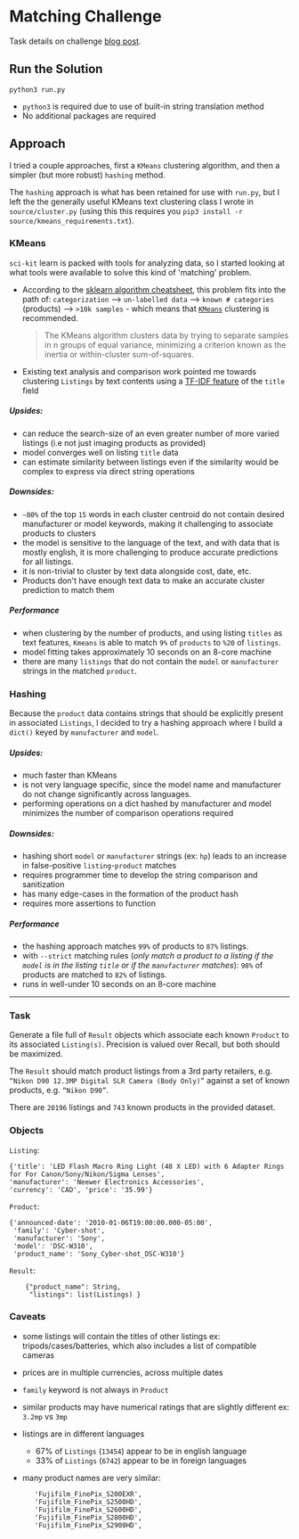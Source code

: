 # Matching Challenge

Task details on challenge [blog post](https://www.sortable.com/coding-challenge).

## Run the Solution
`python3 run.py`

* `python3` is required due to use of built-in string translation method
* No additional packages are required

## Approach

I tried a couple approaches, first a `KMeans` clustering algorithm, and then a simpler (but more robust) `hashing` method. 

The `hashing` approach is what has been retained for use with `run.py`, but I left the the generally useful KMeans text clustering class I wrote in `source/cluster.py` (using this this requires you `pip3 install -r source/kmeans_requirements.txt`). 



### KMeans
`sci-kit` learn is packed with tools for analyzing data, so I started looking at what tools were available to solve this kind of 'matching' problem.

* According to the [sklearn algorithm cheatsheet](http://scikit-learn.org/stable/tutorial/machine_learning_map/index.html), this problem fits into the path of: `categorization` --> `un-labelled data` --> `known # categories` (products) --> `>10k samples` - which means that [`KMeans`](http://scikit-learn.org/stable/modules/clustering.html#k-means) clustering is recommended.

	>The KMeans algorithm clusters data by trying to separate samples in n groups of equal variance, minimizing a criterion known as the inertia or within-cluster sum-of-squares.

* Existing text analysis and comparison work pointed me towards clustering `Listings` by text contents using a [TF-IDF feature](https://pythonprogramminglanguage.com/kmeans-text-clustering/) of the `title` field

##### Upsides:
* can reduce the search-size of an even greater number of more varied listings (i.e not just imaging products as provided)
* model converges well on listing `title` data
* can estimate similarity between listings even if the similarity would be complex to express via direct string operations

##### Downsides:
* `~80%` of the top `15` words in each cluster centroid do not contain desired manufacturer or model keywords, making it challenging to associate products to clusters
* the model is sensitive to the language of the text, and with data that is mostly english, it is more challenging to produce accurate predictions for all listings. 
* it is non-trivial to cluster by text data alongside cost, date, etc.
* Products don't have enough text data to make an accurate cluster prediction to match them

##### Performance
* when clustering by the number of products, and using listing `titles` as text features, `Kmeans` is able to match `9%` of `products` to `%20` of `listings`. 
* model fitting takes approximately 10 seconds on an 8-core machine
* there are many `listings` that do not contain the `model` or `manufacturer` strings in the matched `product`.

### Hashing
Because the `product` data contains strings that should be explicitly present in associated `Listings`, I decided to try a hashing approach where I build a `dict()` keyed by `manufacturer` and `model`. 

##### Upsides:
* much faster than KMeans
* is not very language specific, since the model name and manufacturer do not change significantly across languages.
* performing operations on a dict hashed by manufacturer and model minimizes the number of comparison operations required

##### Downsides:
* hashing short `model` or `manufacturer` strings (ex: `hp`) leads to an increase in false-positive `listing`-`product` matches
* requires programmer time to develop the string comparison and sanitization 
* has many edge-cases in the formation of the product hash
* requires more assertions to function 
	
##### Performance
* the hashing approach matches `99%` of products to `87%` listings. 
* with `--strict` matching rules (*only match a product to a listing if the `model` is in the listing `title` or if the `manufacturer` matches*): `98%` of products are matched to `82%` of listings.
* runs in well-under 10 seconds on an 8-core machine

---

### Task
Generate a file full of `Result` objects which associate each known `Product` to its associated `Listing(s)`. Precision is valued over Recall, but both should be maximized. 

The `Result` should match product listings from a 3rd party retailers, e.g. `“Nikon D90 12.3MP Digital SLR Camera (Body Only)”` against a set of known products, e.g. `“Nikon D90”`. 

There are `20196` listings and `743` known products in the provided dataset.

### Objects

`Listing`:

	{'title': 'LED Flash Macro Ring Light (48 X LED) with 6 Adapter Rings for For Canon/Sony/Nikon/Sigma Lenses',
	'manufacturer': 'Neewer Electronics Accessories', 
	'currency': 'CAD', 'price': '35.99'}

`Product`:

	{'announced-date': '2010-01-06T19:00:00.000-05:00',
	 'family': 'Cyber-shot',
	 'manufacturer': 'Sony',
	 'model': 'DSC-W310',
	 'product_name': 'Sony_Cyber-shot_DSC-W310'}

`Result`:

		{"product_name": String,
		 "listings": list(Listings) }

### Caveats
* some listings will contain the titles of other listings ex: tripods/cases/batteries, which also includes a list of compatible cameras
* prices are in multiple currencies, across multiple dates
* `family` keyword is not always in `Product`
* similar products may have numerical ratings that are slightly different ex: `3.2mp` vs `3mp`
* listings are in different languages
	* 67% of `Listings` (`13454`)  appear to be in english language
	* 33% of `Listings` (`6742`) appear to be in foreign languages

* many product names are very similar:

		 'Fujifilm_FinePix_S200EXR',
		 'Fujifilm_FinePix_S2500HD',
		 'Fujifilm_FinePix_S2600HD',
		 'Fujifilm_FinePix_S2800HD',
		 'Fujifilm_FinePix_S2900HD',
